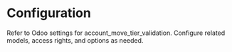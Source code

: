 # Configuration

Refer to Odoo settings for account_move_tier_validation. Configure related models, access rights, and options as needed.
